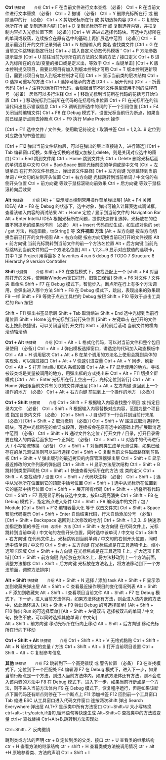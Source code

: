 **Ctrl**
`快捷键	介绍`
Ctrl + F	在当前文件进行文本查找 （必备）
Ctrl + R	在当前文件进行文本替换 （必备）
Ctrl + Z	撤销 （必备）
Ctrl + Y	删除光标所在行 或 删除选中的行 （必备）
Ctrl + X	剪切光标所在行 或 剪切选择内容
[Ctrl + C	复制光标所在行 或 复制选择内容]
[Ctrl + D	复制光标所在行 或 复制选择内容，并把复制内容插入光标位置下面 （必备）]
[Ctrl + W	递进式选择代码块。可选中光标所在的单词或段落，连续按会在原有选中的基础上再扩展选中范围 （必备）]
Ctrl + E	显示最近打开的文件记录列表
Ctrl + N	根据输入的 类名 查找类文件
[Ctrl + G	在当前文件跳转到指定行处]
Ctrl + J	插入自定义动态代码模板``
Ctrl + P	方法参数提示显示
[Ctrl + U	前往当前光标所在的方法的父类的方法 / 接口定义
Ctrl + B	进入光标所在的方法/变量的接口或是定义出，等效于 Ctrl + 左键单击]
[Ctrl + K	版本控制提交项目，需要此项目有加入到版本控制才可用
Ctrl + T	版本控制更新项目，需要此项目有加入到版本控制才可用]
Ctrl + H	显示当前类的层次结构
Ctrl + O	选择可重写的方法
Ctrl + I	选择可继承的方法
[Ctrl + +	展开代码]
[Ctrl + -	折叠代码]
Ctrl + /	注释光标所在行代码，会根据当前不同文件类型使用不同的注释符号 （必备）  居然可以多行注释
Ctrl + [	移动光标到当前所在代码的花括号开始位置
Ctrl + ]	移动光标到当前所在代码的花括号结束位置
Ctrl + F1	在光标所在的错误代码出显示错误信息
Ctrl + F3	调转到所选中的词的下一个引用位置
[Ctrl + F4	关闭当前编辑文件]
Ctrl + F8	在 Debug 模式下，设置光标当前行为断点，如果当前已经是断点则去掉断点
Ctrl + F9	执行 Make Project 操作

[Ctrl + F11	选中文件 / 文件夹，使用助记符设定 / 取消书签
Ctrl + 1,2,3...9	定位到对应数值的书签位置]

[Ctrl + F12	弹出当前文件结构层，可以在弹出的层上直接输入，进行筛选]
[Ctrl + Tab	编辑窗口切换，如果在切换的过程又加按上delete，则是关闭对应选中的窗口]
Ctrl + End	跳到文件尾
Ctrl + Home	跳到文件头
Ctrl + Delete	删除光标后面的单词或是中文句
Ctrl + BackSpace	删除光标前面的单词或是中文句
[Ctrl + 左键单击	在打开的文件标题上，弹出该文件路径]
Ctrl + 左方向键	光标跳转到当前单词 / 中文句的左侧开头位置
Ctrl + 右方向键	光标跳转到当前单词 / 中文句的右侧开头位置
Ctrl + 前方向键	等效于鼠标滚轮向前效果
Ctrl + 后方向键	等效于鼠标滚轮向后效果


**Alt**
`快捷键	介绍`
[Alt + `	显示版本控制常用操作菜单弹出层]
[Alt + F4    关闭IDEA]
Alt + F8	在 Debug 的状态下，选中对象，弹出可输入计算表达式调试框，查看该输入内容的调试结果
Alt + Home	定位 / 显示到当前文件的 Navigation Bar
Alt + Enter	IntelliJ IDEA 根据光标所在问题，提供快速修复选择，光标放在的位置不同提示的结果也不同 （必备）
Alt + Insert	代码自动生成，如生成对象的 set / get 方法，构造函数，toString() 等
**文件视图 方法**
[Alt + 左方向键	按左方向切换当前已打开的文件视图
Alt + 右方向键	按右方向切换当前已打开的文件视图
Alt + 前方向键	当前光标跳转到当前文件的前一个方法名位置
Alt + 后方向键	当前光标跳转到当前文件的后一个方法名位置]
Alt + 1,2,3...9	显示对应数值的选项卡，其中 1 是 Project 用得最多
2 favorites  4 run  5 debug 6 TODO 7 Structure 8 Hierarchy 9 version Controller


**Shift**
`快捷键	介绍`
Shift + F3	在查找模式下，查找匹配上一个
[shift + F4	对当前打开的文件，使用新Windows窗口打开，旧窗口保留]
Shift + F6	对文件 / 文件夹 重命名
Shift + F7	在 Debug 模式下，智能步入。断点所在行上有多个方法调用，会弹出进入哪个方法
Shift + F8	在 Debug 模式下，跳出，表现出来的效果跟 F9 一样
Shift + F9	等效于点击工具栏的 Debug 按钮
Shift + F10	等效于点击工具栏的 Run 按钮

Shift + F11	弹出书签显示层
Shift + Tab	取消缩进
Shift + End	选中光标到当前行尾位置
Shift + Home	选中光标到当前行头位置
[Shift + 左键单击	在打开的文件名上按此快捷键，可以关闭当前打开文件]
Shift + 滚轮前后滚动	当前文件的横向滚动轴滚动


**Ctrl + Alt**
`快捷键	介绍`
[Ctrl + Alt + L	格式化代码，可以对当前文件和整个包目录使用 （必备）]
Ctrl + Alt + J	弹出模板选择窗口，讲选定的代码加入动态模板中
Ctrl + Alt + H	调用层次
Ctrl + Alt + B	在某个调用的方法名上使用会跳到具体的实现处，可以跳过接口
Ctrl + Alt + V	快速引进变量
Ctrl + Alt + Y	同步、刷新
Ctrl + Alt + S	打开 IntelliJ IDEA 系统设置
Ctrl + Alt + F7	显示使用的地方。寻找被该类或是变量被调用的地方，用弹出框的方式找出来
Ctrl + Alt + F11	切换全屏模式
[Ctrl + Alt + Enter	光标所在行上空出一行，光标定位到新行]
Ctrl + Alt + Home	弹出跟当前文件有关联的文件弹出层
[Ctrl + Alt + 左方向键	  退回到上一个操作的地方 （必备）
Ctrl + Alt + 右方向键	  前进到上一个操作的地方 （必备）]



**Ctrl + Shift**
`快捷键	介绍`
Ctrl + Shift + F	根据输入内容查找整个项目 或 指定目录内文件 （必备）
Ctrl + Shift + R	根据输入内容替换对应内容，范围为整个项目 或 指定目录内文件 （必备）
[Ctrl + Shift + J	自动将下一行合并到当前行末尾 （必备）]
[Ctrl + Shift + Z	取消撤销 （必备）]
Ctrl + Shift + W	递进式取消选择代码块。可选中光标所在的单词或段落，连续按会在原有选中的基础上再扩展取消选中范围 （必备）
Ctrl + Shift + N	通过文件名定位 / 打开文件 / 目录，打开目录需要在输入的内容后面多加一个正斜杠 （必备）
Ctrl + Shift + U	对选中的代码进行大 / 小写轮流转换 （必备）
Ctrl + Shift + T	对当前类生成单元测试类，如果已经存在的单元测试类则可以进行选择
Ctrl + Shift + C	复制当前文件磁盘路径到剪贴板
Ctrl + Shift + V	弹出缓存的最近拷贝的内容管理器弹出层
Ctrl + Shift + E	显示最近修改的文件列表的弹出层
Ctrl + Shift + H	显示方法层次结构
Ctrl + Shift + B	跳转到类型声明处
Ctrl + Shift + I	快速查看光标所在的方法 或 类的定义
Ctrl + Shift + A	查找动作 / 设置
Ctrl + Shift + /	代码块注释 （必备）
Ctrl + Shift + [	选中从光标所在位置到它的顶部中括号位置
Ctrl + Shift + ]	选中从光标所在位置到它的底部中括号位置
Ctrl + Shift + +	展开所有代码
Ctrl + Shift + -	折叠所有代码
Ctrl + Shift + F7	高亮显示所有该选中文本，按Esc高亮消失
Ctrl + Shift + F8	在 Debug 模式下，指定断点进入条件	Ctrl + Shift + F9	编译选中的文件 / 包 / Module
[Ctrl + Shift + F12	编辑器最大化   等于 双击文件夹]
Ctrl + Shift + Space	智能代码提示
Ctrl + Shift + Enter	自动结束代码，行末自动添加分号 （必备）
[Ctrl + Shift + Backspace	退回到上次修改的地方]
Ctrl + Shift + 1,2,3...9	快速添加指定数值的书签
`代码 选项卡 方法`
[Ctrl + Shift + 左方向键	在代码文件上，光标跳转到当前单词 / 中文句的左侧开头位置，同时选中该单词 / 中文句
Ctrl + Shift + 右方向键	在代码文件上，光标跳转到当前单词 / 中文句的右侧开头位置，同时选中该单词 / 中文句
Ctrl + Shift + 左方向键	在光标焦点是在工具选项卡上，缩小选项卡区域
Ctrl + Shift + 右方向键	在光标焦点是在工具选项卡上，扩大选项卡区域]
[Ctrl + Shift + 前方向键	光标放在方法名上，将方法移动到上一个方法前面，调整方法排序
Ctrl + Shift + 后方向键	光标放在方法名上，将方法移动到下一个方法前面，调整方法排序]


**Alt + Shift**
`快捷键	介绍`
Alt + Shift + N	选择 / 添加 task
Alt + Shift + F	显示添加到收藏夹弹出层
Alt + Shift + C	查看最近操作项目的变化情况列表
Alt + Shift + F	添加到收藏夹
Alt + Shift + I	查看项目当前文件
Alt + Shift + F7	在 Debug 模式下，下一步，进入当前方法体内，如果方法体还有方法，则会进入该内嵌的方法中，依此循环进入
[Alt + Shift + F9	弹出 Debug 的可选择菜单]
[Alt + Shift + F10	弹出 Run 的可选择菜单]
[Alt + Shift + 左键双击	选择被双击的单词 / 中文句，按住不放，可以同时选择其他单词 / 中文句]  
Alt + Shift + 前方向键	移动光标所在行向上移动
Alt + Shift + 后方向键	移动光标所在行向下移动



**Ctrl + Shift + Alt**
`快捷键	介绍`
Ctrl + Shift + Alt + V	无格式黏贴
Ctrl + Shift + Alt + N	前往指定的变量 / 方法
Ctrl + Shift + Alt + S	打开当前项目设置
Ctrl + Shift + Alt + C	复制参考信息


**其他**
`快捷键	介绍`
F2	跳转到下一个高亮错误 或 警告位置 （必备）
F3	在查找模式下，定位到下一个匹配处
F4	编辑源
F7	在 Debug 模式下，进入下一步，如果当前行断点是一个方法，则进入当前方法体内，如果该方法体还有方法，则不会进入该内嵌的方法中
F8	在 Debug 模式下，进入下一步，如果当前行断点是一个方法，则不进入当前方法体内
F9	在 Debug 模式下，恢复程序运行，但是如果该断点下面代码还有断点则停在下一个断点上
F11	添加书签
F12	回到前一个工具窗口
Tab	缩进
ESC	从工具窗口进入代码文件窗口
连按两次Shift	弹出 Search Everywhere 弹出层
ALT+7 显示类中所有方法窗口
Ctrl+Shift+U 大小写转换
ctrl+alt+t try/catch,if语句,循环语句等快速生成
Alt+Shift+C  查找类中的方法或变量
ctrl+r  查找替换
Ctrl+Alt+B,跳转到方法实现处

Ctrl+Shift+Ｚ 反向撤销





跳到类或方法的声明         ctr + B
定位到类的父类、接口     ctr + U
查看类的继承结构             ctr + H
查看方法的继承结构          ctr + shift + H
查看类或方法被调用情况  ctr + alt +H 
原地参看类、方法的声明 Ctrl + Shift + I
